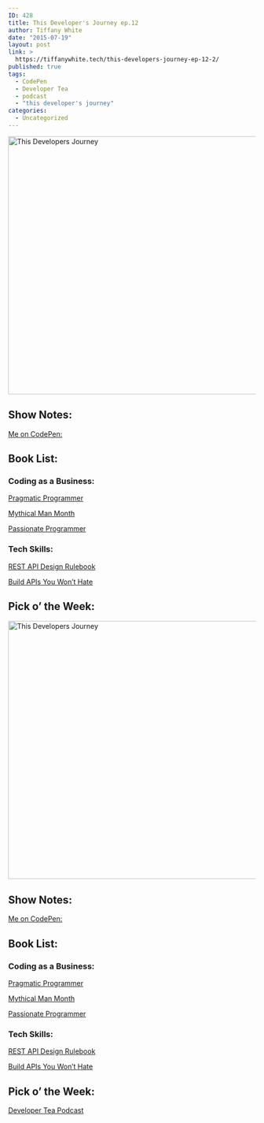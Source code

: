 ```yaml
---
ID: 428
title: This Developer's Journey ep.12
author: Tiffany White
date: "2015-07-19"
layout: post
link: >
  https://tiffanywhite.tech/this-developers-journey-ep-12-2/
published: true
tags:
  - CodePen
  - Developer Tea
  - podcast
  - "this developer's journey"
categories:
  - Uncategorized
---
```



<img class=" aligncenter" src="https://helloburgh.me/wp-content/uploads/2015/07/wpid-Dev-Logo.png" alt="This Developers Journey" width="524" height="524" />
<h2>Show Notes:</h2>
<a href="http://codepen.io/twhite96/pen/KpRBzd">Me on CodePen:</a>
<h2>Book List:</h2>
<h3>Coding as a Business:</h3>
<a href="http://www.amazon.com/Pragmatic-Programmer-Journeyman-Master-ebook/dp/B003GCTQAE/ref=mt_kindle?_encoding=UTF8&amp;me=">Pragmatic Programmer</a>

<a href="http://www.amazon.com/Mythical-Man-Month-Anniversary-Software-Engineering-ebook/dp/B00B8USS14/ref=sr_1_1?s=digital-text&amp;ie=UTF8&amp;qid=1437107146&amp;sr=1-1&amp;keywords=mythical+man+month">Mythical Man Month</a>

<a href="http://www.amazon.com/Passionate-Programmer-Remarkable-Development-Pragmatic-ebook/dp/B00AYQNR5U/ref=sr_1_1?s=digital-text&amp;ie=UTF8&amp;qid=1437107182&amp;sr=1-1&amp;keywords=passionate+programmer">Passionate Programmer</a>
<h3>Tech Skills:</h3>
<a href="http://www.amazon.com/REST-Design-Rulebook-Mark-Masse-ebook/dp/B005XE5A7Q/ref=sr_1_1?s=digital-text&amp;ie=UTF8&amp;qid=1437107220&amp;sr=1-1&amp;keywords=rest+api+design+rulebook">REST API Design Rulebook</a>

<a href="https://leanpub.com/build-apis-you-wont-hate">Build APIs You Won’t Hate</a>
<h2>Pick o’ the Week:</h2>



<img class=" aligncenter" src="https://helloburgh.me/wp-content/uploads/2015/07/wpid-Dev-Logo.png" alt="This Developers Journey" width="524" height="524" />
<h2>Show Notes:</h2>
<a href="http://codepen.io/twhite96/pen/KpRBzd">Me on CodePen:</a>
<h2>Book List:</h2>
<h3>Coding as a Business:</h3>
<a href="http://www.amazon.com/Pragmatic-Programmer-Journeyman-Master-ebook/dp/B003GCTQAE/ref=mt_kindle?_encoding=UTF8&amp;me=">Pragmatic Programmer</a>

<a href="http://www.amazon.com/Mythical-Man-Month-Anniversary-Software-Engineering-ebook/dp/B00B8USS14/ref=sr_1_1?s=digital-text&amp;ie=UTF8&amp;qid=1437107146&amp;sr=1-1&amp;keywords=mythical+man+month">Mythical Man Month</a>

<a href="http://www.amazon.com/Passionate-Programmer-Remarkable-Development-Pragmatic-ebook/dp/B00AYQNR5U/ref=sr_1_1?s=digital-text&amp;ie=UTF8&amp;qid=1437107182&amp;sr=1-1&amp;keywords=passionate+programmer">Passionate Programmer</a>
<h3>Tech Skills:</h3>
<a href="http://www.amazon.com/REST-Design-Rulebook-Mark-Masse-ebook/dp/B005XE5A7Q/ref=sr_1_1?s=digital-text&amp;ie=UTF8&amp;qid=1437107220&amp;sr=1-1&amp;keywords=rest+api+design+rulebook">REST API Design Rulebook</a>

<a href="https://leanpub.com/build-apis-you-wont-hate">Build APIs You Won’t Hate</a>
<h2>Pick o’ the Week:</h2>




<a href="https://itunes.apple.com/us/podcast/developer-tea/id955596067?mt=2">Developer Tea Podcast</a>